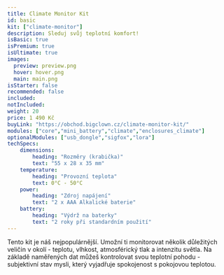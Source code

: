 ```yaml
---
title: Climate Monitor Kit
id: basic
kit: ["climate-monitor"]
description: Sleduj svůj teplotní komfort!
isBasic: true
isPremium: true
isUltimate: true
images:
  preview: preview.png
  hover: hover.png
  main: main.png
isStarter: false
recommended: false
included:
notIncluded:
weight: 20
price: 1 490 Kč
buyLink: "https://obchod.bigclown.cz/climate-monitor-kit/"
modules: ["core","mini_battery","climate","enclosures_climate"]
optionalModules: ["usb_dongle","sigfox","lora"]
techSpecs:
    dimensions:
        heading: "Rozměry (krabička)"
        text: "55 x 28 x 35 mm"
    temperature:
        heading: "Provozní teplota"
        text: 0°C - 50°C
    power:
        heading: "Zdroj napájení"
        text: "2 x AAA Alkalické baterie"
    battery:
        heading: "Výdrž na baterky"
        text: "2 roky při standardním použití"
---
```


Tento kit je náš nejpopulárnější. Umožní ti monitorovat několik důležitých veličin v okolí - teplotu, vlhkost, atmosférický tlak a intenzitu světla. Na základě naměřených dat můžeš kontrolovat svou teplotní pohodu - subjektivní stav mysli, který vyjadřuje spokojenost s&nbsp;pokojovou teplotou.
